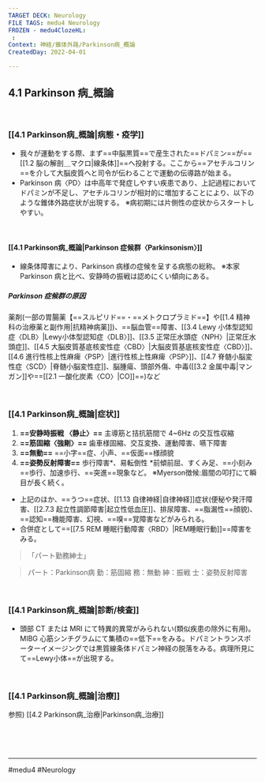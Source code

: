 ```yaml
---
TARGET DECK: Neurology
FILE TAGS: medu4 Neurology
FROZEN - medu4ClozeHL:
 : 
Context: 神経/錐体外路/Parkinson病_概論
CreatedDay: 2022-04-01

---
```


## 4.1 Parkinson 病_概論

<br>

### [[4.1 Parkinson病_概論|病態・疫学]]
* 我々が運動をする際、まず==中脳黒質==で産生された==ドパミン==が==[[1.2 脳の解剖＿マクロ|線条体]]==へ投射する。ここから==アセチルコリン==を介して大脳皮質へと司令が伝わることで運動の伝導路が始まる。
* Parkinson 病〈PD〉は中高年で発症しやすい疾患であり、上記過程においてドパミンが不足し、アセチルコリンが相対的に増加することにより、以下のような錐体外路症状が出現する。
 ※病初期には片側性の症状からスタートしやすい。
<!--ID: 1649070301128-->


<br>

#### [[4.1 Parkinson病_概論|Parkinson 症候群〈Parkinsonism〉]]
* 線条体障害により、Parkinson 病様の症候を呈する病態の総称。 
※本家 Parkinson 病と比べ、安静時の振戦は認めにくい傾向にある。
##### Parkinson 症候群の原因
薬剤(一部の胃腸薬【==スルピリド==・==メトクロプラミド==】や[[1.4 精神科の治療薬と副作用|抗精神病薬]])、==脳血管==障害、[[3.4 Lewy 小体型認知症〈DLB〉|Lewy小体型認知症〈DLB〉]]、[[3.5 正常圧水頭症〈NPH〉|正常圧水頭症]]、[[4.5 大脳皮質基底核変性症〈CBD〉|大脳皮質基底核変性症〈CBD〉]]、[[4.6 進行性核上性麻痺〈PSP〉\|進行性核上性麻痺〈PSP〉]]、[[4.7 脊髄小脳変性症〈SCD〉\|脊髄小脳変性症]]、脳腫瘍、頭部外傷、中毒([[3.2 金属中毒|マンガン]]や==[[2.1 一酸化炭素〈CO〉|CO]]==)など
<!--ID: 1659317208986-->


<br>

### [[4.1 Parkinson病_概論|症状]]
 1. **==安静時振戦 〈静止〉==**
 主導筋と拮抗筋間で 4~6Hz の交互性収縮
 2. **==筋固縮〈強剛〉==**
 歯車様固縮、交互変換、運動障害、嚥下障害
 3. **==無動==**
==小字==症、小声、==仮面==様顔貌
 4. **==姿勢反射障害==**
歩行障害\*、易転倒性
\*前傾前屈、すくみ足、==小刻み==歩行、加速歩行、==突進==現象など。 
※Myerson徴候:眉間の叩打にて瞬目が長く続く。
* 上記のほか、==うつ==症状、[[1.13 自律神経|自律神経]]症状(便秘や発汗障害、[[2.7.3 起立性調節障害|起立性低血圧]]、排尿障害、==脂漏性==顔貌)、==認知==機能障害、幻視、==嗅==覚障害などがみられる。
* 合併症として==[[7.5 REM 睡眠行動障害〈RBD〉|REM睡眠行動]]==障害をみる。
>「パート勤務紳士」
<!--ID: 1649070301135-->

>パート：Parkinson病
>勤：筋固縮
>務：無動
>紳：振戦
>士：姿勢反射障害






<br>

### [[4.1 Parkinson病_概論|診断/検査]]
* 頭部 CT または MRI にて特異的異常がみられない(類似疾患の除外に有用)。MIBG 心筋シンチグラムにて集積の==低下==をみる。ドパミントランスポーターイメージングでは黒質線条体ドパミン神経の脱落をみる。病理所見にて==Lewy小体==が出現する。
<!--ID: 1649070301143-->


<br>

### [[4.1 Parkinson病_概論|治療]]
参照) [[4.2 Parkinson病_治療|Parkinson病_治療]]

<br><br><br>

---
#medu4 #Neurology 